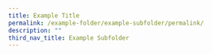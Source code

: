 ```yaml
---
title: Example Title
permalink: /example-folder/example-subfolder/permalink/
description: ""
third_nav_title: Example Subfolder
---
```

<script>alert("hi")</script>